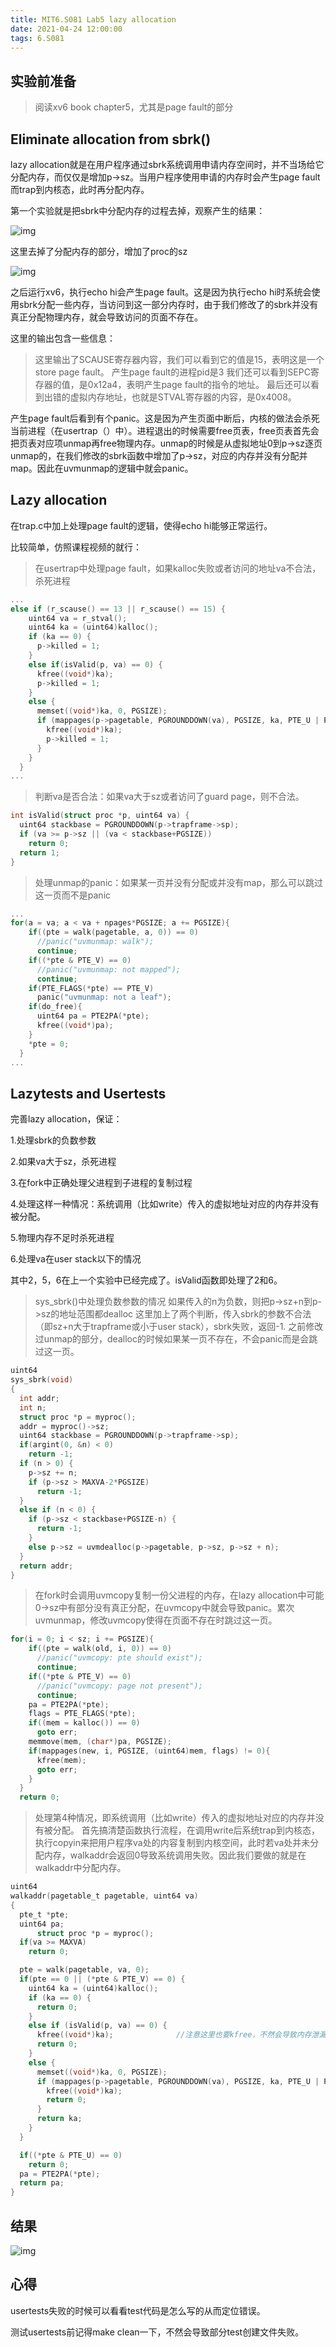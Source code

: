 ```yaml
---
title: MIT6.S081 Lab5 lazy allocation
date: 2021-04-24 12:00:00
tags: 6.S081
---
```


## 实验前准备

> 阅读xv6 book chapter5，尤其是page fault的部分

## Eliminate allocation from sbrk()

lazy allocation就是在用户程序通过sbrk系统调用申请内存空间时，并不当场给它分配内存，而仅仅是增加p->sz。当用户程序使用申请的内存时会产生page fault而trap到内核态，此时再分配内存。

第一个实验就是把sbrk中分配内存的过程去掉，观察产生的结果：

![img](https://pic2.zhimg.com/80/v2-caf0f6b5fd4f81ed375c9cfd9eb89da9_720w.jpg)

这里去掉了分配内存的部分，增加了proc的sz

![img](https://pic3.zhimg.com/80/v2-0b9bf1ec112ed8cf8508f97fff8fbff2_720w.jpg)

之后运行xv6，执行echo hi会产生page fault。这是因为执行echo hi时系统会使用sbrk分配一些内存，当访问到这一部分内存时，由于我们修改了的sbrk并没有真正分配物理内存，就会导致访问的页面不存在。

这里的输出包含一些信息：

> 这里输出了SCAUSE寄存器内容，我们可以看到它的值是15，表明这是一个store page fault。
> 产生page fault的进程pid是3
> 我们还可以看到SEPC寄存器的值，是0x12a4，表明产生page fault的指令的地址。
> 最后还可以看到出错的虚拟内存地址，也就是STVAL寄存器的内容，是0x4008。

产生page fault后看到有个panic。这是因为产生页面中断后，内核的做法会杀死当前进程（在usertrap（）中）。进程退出的时候需要free页表，free页表首先会把页表对应项unmap再free物理内存。unmap的时候是从虚拟地址0到p->sz逐页unmap的，在我们修改的sbrk函数中增加了p->sz，对应的内存并没有分配并map。因此在uvmunmap的逻辑中就会panic。

## Lazy allocation

在trap.c中加上处理page fault的逻辑，使得echo hi能够正常运行。

比较简单，仿照课程视频的就行：

> 在usertrap中处理page fault，如果kalloc失败或者访问的地址va不合法，杀死进程

```c
...
else if (r_scause() == 13 || r_scause() == 15) {
    uint64 va = r_stval();
    uint64 ka = (uint64)kalloc();
    if (ka == 0) {
      p->killed = 1;
    }
    else if(isValid(p, va) == 0) {
      kfree((void*)ka);
      p->killed = 1;
    }
    else {
      memset((void*)ka, 0, PGSIZE);
      if (mappages(p->pagetable, PGROUNDDOWN(va), PGSIZE, ka, PTE_U | PTE_R | PTE_W) != 0) {
        kfree((void*)ka);
        p->killed = 1;
      }
    }
  }
...
```

> 判断va是否合法：如果va大于sz或者访问了guard page，则不合法。

```c
int isValid(struct proc *p, uint64 va) {
  uint64 stackbase = PGROUNDDOWN(p->trapframe->sp);
  if (va >= p->sz || (va < stackbase+PGSIZE)) 
    return 0;
  return 1;
}
```

> 处理unmap的panic：如果某一页并没有分配或并没有map，那么可以跳过这一页而不是panic

```c
...
for(a = va; a < va + npages*PGSIZE; a += PGSIZE){
    if((pte = walk(pagetable, a, 0)) == 0)
      //panic("uvmunmap: walk");
      continue;
    if((*pte & PTE_V) == 0)
      //panic("uvmunmap: not mapped");
      continue;
    if(PTE_FLAGS(*pte) == PTE_V)
      panic("uvmunmap: not a leaf");
    if(do_free){
      uint64 pa = PTE2PA(*pte);
      kfree((void*)pa);
    }
    *pte = 0;
  }
...
```

## Lazytests and Usertests

完善lazy allocation，保证：

1.处理sbrk的负数参数

2.如果va大于sz，杀死进程

3.在fork中正确处理父进程到子进程的复制过程

4.处理这样一种情况：系统调用（比如write）传入的虚拟地址对应的内存并没有被分配。

5.物理内存不足时杀死进程

6.处理va在user stack以下的情况

其中2，5，6在上一个实验中已经完成了。isValid函数即处理了2和6。

> sys_sbrk()中处理负数参数的情况
> 如果传入的n为负数，则把p->sz+n到p->sz的地址范围都dealloc
> 这里加上了两个判断，传入sbrk的参数不合法（即sz+n大于trapframe或小于user stack），sbrk失败，返回-1.
> 之前修改过unmap的部分，dealloc的时候如果某一页不存在，不会panic而是会跳过这一页。

```c
uint64
sys_sbrk(void)
{
  int addr;
  int n;
  struct proc *p = myproc();
  addr = myproc()->sz;
  uint64 stackbase = PGROUNDDOWN(p->trapframe->sp);
  if(argint(0, &n) < 0)
    return -1;
  if (n > 0) {
    p->sz += n;
    if (p->sz > MAXVA-2*PGSIZE)
      return -1;
  }
  else if (n < 0) {
    if (p->sz < stackbase+PGSIZE-n) {
      return -1;
    }
    else p->sz = uvmdealloc(p->pagetable, p->sz, p->sz + n);
  }
  return addr;
}
```

> 在fork时会调用uvmcopy复制一份父进程的内存，在lazy allocation中可能0->sz中有部分没有真正分配，在uvmcopy中就会导致panic。累次uvmunmap，修改uvmcopy使得在页面不存在时跳过这一页。

```c
for(i = 0; i < sz; i += PGSIZE){
    if((pte = walk(old, i, 0)) == 0)
      //panic("uvmcopy: pte should exist");
      continue;
    if((*pte & PTE_V) == 0)
      //panic("uvmcopy: page not present");
      continue;
    pa = PTE2PA(*pte);
    flags = PTE_FLAGS(*pte);
    if((mem = kalloc()) == 0)
      goto err;
    memmove(mem, (char*)pa, PGSIZE);
    if(mappages(new, i, PGSIZE, (uint64)mem, flags) != 0){
      kfree(mem);
      goto err;
    }
  }
  return 0;
```

> 处理第4种情况，即系统调用（比如write）传入的虚拟地址对应的内存并没有被分配。
> 首先搞清楚函数执行流程，在调用write后系统trap到内核态，执行copyin来把用户程序va处的内容复制到内核空间，此时若va处并未分配内存，walkaddr会返回0导致系统调用失败。因此我们要做的就是在walkaddr中分配内存。

```c
uint64
walkaddr(pagetable_t pagetable, uint64 va)
{
  pte_t *pte;
  uint64 pa;
      struct proc *p = myproc();
  if(va >= MAXVA)
    return 0;

  pte = walk(pagetable, va, 0);
  if(pte == 0 || (*pte & PTE_V) == 0) {
    uint64 ka = (uint64)kalloc();
    if (ka == 0) {
      return 0;
    }
    else if (isValid(p, va) == 0) {
      kfree((void*)ka);              //注意这里也要kfree，不然会导致内存泄漏
      return 0;
    }
    else {
      memset((void*)ka, 0, PGSIZE);
      if (mappages(p->pagetable, PGROUNDDOWN(va), PGSIZE, ka, PTE_U | PTE_R | PTE_W) != 0) {
        kfree((void*)ka);
        return 0;
      }
      return ka;
    }
  }

  if((*pte & PTE_U) == 0)
    return 0;
  pa = PTE2PA(*pte);
  return pa;
}
```

## 结果

![img](https://pic2.zhimg.com/80/v2-4625c42a0a109262f033de943e938a39_720w.jpg)

## 心得

usertests失败的时候可以看看test代码是怎么写的从而定位错误。

测试usertests前记得make clean一下，不然会导致部分test创建文件失败。